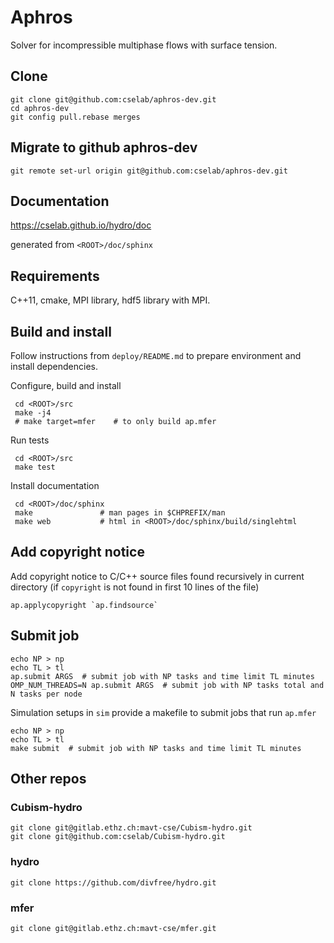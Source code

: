 # Aphros

Solver for incompressible multiphase flows with surface tension.

## Clone

    git clone git@github.com:cselab/aphros-dev.git
    cd aphros-dev
    git config pull.rebase merges

## Migrate to github aphros-dev

    git remote set-url origin git@github.com:cselab/aphros-dev.git

## Documentation

<https://cselab.github.io/hydro/doc>

generated from `<ROOT>/doc/sphinx`

## Requirements

C++11, cmake, MPI library, hdf5 library with MPI.

## Build and install

Follow instructions from `deploy/README.md` to
prepare environment and install dependencies.

Configure, build and install

     cd <ROOT>/src
     make -j4
     # make target=mfer    # to only build ap.mfer

Run tests

     cd <ROOT>/src
     make test

Install documentation

     cd <ROOT>/doc/sphinx
     make               # man pages in $CHPREFIX/man
     make web           # html in <ROOT>/doc/sphinx/build/singlehtml

## Add copyright notice

Add copyright notice to C/C++ source files found recursively in current
directory (if `copyright` is not found in first 10 lines of the file)

    ap.applycopyright `ap.findsource`

## Submit job

    echo NP > np
    echo TL > tl
    ap.submit ARGS  # submit job with NP tasks and time limit TL minutes
    OMP_NUM_THREADS=N ap.submit ARGS  # submit job with NP tasks total and N tasks per node

Simulation setups in `sim` provide a makefile to submit jobs that run `ap.mfer`

    echo NP > np
    echo TL > tl
    make submit  # submit job with NP tasks and time limit TL minutes

## Other repos


### Cubism-hydro

    git clone git@gitlab.ethz.ch:mavt-cse/Cubism-hydro.git
    git clone git@github.com:cselab/Cubism-hydro.git

### hydro

    git clone https://github.com/divfree/hydro.git

### mfer

    git clone git@gitlab.ethz.ch:mavt-cse/mfer.git
